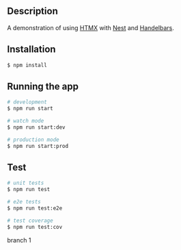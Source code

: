 ## Description

A demonstration of using [HTMX](https://htmx.org/) with [Nest](https://github.com/nestjs/nest) and [Handelbars](https://handlebarsjs.com/).

## Installation

```bash
$ npm install
```

## Running the app

```bash
# development
$ npm run start

# watch mode
$ npm run start:dev

# production mode
$ npm run start:prod
```

## Test

```bash
# unit tests
$ npm run test

# e2e tests
$ npm run test:e2e

# test coverage
$ npm run test:cov
```
branch 1
